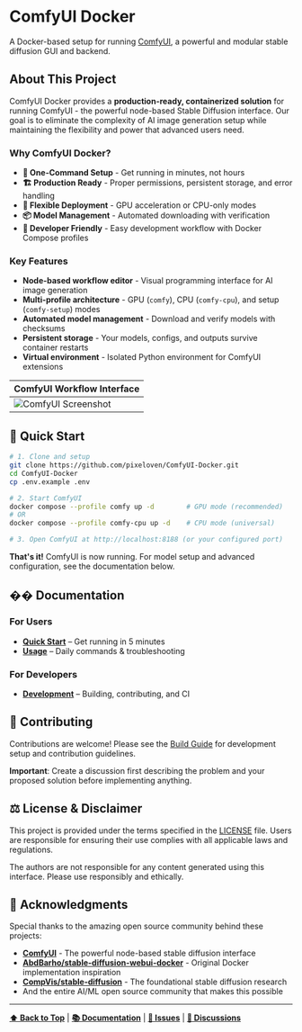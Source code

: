 # ComfyUI Docker

A Docker-based setup for running [ComfyUI](https://github.com/comfyanonymous/ComfyUI), a powerful and modular stable diffusion GUI and backend.

## About This Project

ComfyUI Docker provides a **production-ready, containerized solution** for running ComfyUI - the powerful node-based Stable Diffusion interface. Our goal is to eliminate the complexity of AI image generation setup while maintaining the flexibility and power that advanced users need.

### Why ComfyUI Docker?
- **🚀 One-Command Setup** - Get running in minutes, not hours
- **🏗️ Production Ready** - Proper permissions, persistent storage, and error handling
- **🔄 Flexible Deployment** - GPU acceleration or CPU-only modes
- **📦 Model Management** - Automated downloading with verification
- **🔧 Developer Friendly** - Easy development workflow with Docker Compose profiles

### Key Features
- **Node-based workflow editor** - Visual programming interface for AI image generation
- **Multi-profile architecture** - GPU (`comfy`), CPU (`comfy-cpu`), and setup (`comfy-setup`) modes
- **Automated model management** - Download and verify models with checksums
- **Persistent storage** - Your models, configs, and outputs survive container restarts
- **Virtual environment** - Isolated Python environment for ComfyUI extensions

| ComfyUI Workflow Interface |
| --------------------------- |
| ![ComfyUI Screenshot](https://github.com/comfyanonymous/ComfyUI/raw/main/comfyui_screenshot.png) |

## 🚀 Quick Start

```bash
# 1. Clone and setup
git clone https://github.com/pixeloven/ComfyUI-Docker.git
cd ComfyUI-Docker
cp .env.example .env

# 2. Start ComfyUI
docker compose --profile comfy up -d        # GPU mode (recommended)
# OR
docker compose --profile comfy-cpu up -d    # CPU mode (universal)

# 3. Open ComfyUI at http://localhost:8188 (or your configured port)
```

**That's it!** ComfyUI is now running. For model setup and advanced configuration, see the documentation below.

## �� Documentation

### For Users
- **[Quick Start](docs/QUICK_START.md)** – Get running in 5 minutes
- **[Usage](docs/USAGE.md)** – Daily commands & troubleshooting

### For Developers
- **[Development](docs/DEVELOPMENT.md)** – Building, contributing, and CI

## 🤝 Contributing

Contributions are welcome! Please see the [Build Guide](docs/BUILD.md) for development setup and contribution guidelines.

**Important**: Create a discussion first describing the problem and your proposed solution before implementing anything.

## ⚖️ License & Disclaimer

This project is provided under the terms specified in the [LICENSE](./LICENSE) file. Users are responsible for ensuring their use complies with all applicable laws and regulations.

The authors are not responsible for any content generated using this interface. Please use responsibly and ethically.

## 🙏 Acknowledgments

Special thanks to the amazing open source community behind these projects:

- **[ComfyUI](https://github.com/comfyanonymous/ComfyUI)** - The powerful node-based stable diffusion interface
- **[AbdBarho/stable-diffusion-webui-docker](https://github.com/AbdBarho/stable-diffusion-webui-docker)** - Original Docker implementation inspiration
- **[CompVis/stable-diffusion](https://github.com/CompVis/stable-diffusion)** - The foundational stable diffusion research
- And the entire AI/ML open source community that makes this possible

---

**[⬆ Back to Top](#comfyui-docker)** | **[📚 Documentation](docs/)** | **[🐛 Issues](https://github.com/pixeloven/ComfyUI-Docker/issues)** | **[💬 Discussions](https://github.com/pixeloven/ComfyUI-Docker/discussions)**
